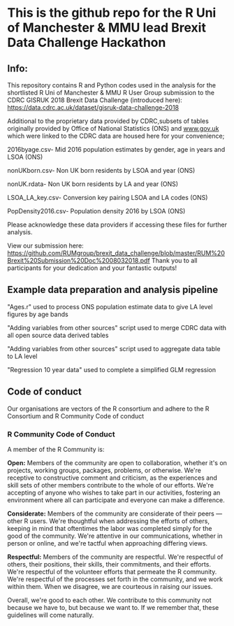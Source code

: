 # This is the github repo for the R Uni of Manchester & MMU  lead Brexit Data Challenge Hackathon

## Info:

This repository contains R and Python codes used in the analysis for the shortlisted R Uni of Manchester & MMU R User Group submission to the CDRC GISRUK 2018 Brexit Data Challenge (introduced here): https://data.cdrc.ac.uk/dataset/gisruk-data-challenge-2018

Additional to the proprietary data provided by CDRC,subsets of tables originally provided by Office of National Statistics (ONS) and www.gov.uk which were linked to the CDRC data are housed here for your convenience; 

2016byage.csv- Mid 2016 population estimates by gender, age in years and LSOA (ONS)

nonUKborn.csv- Non UK born residents by LSOA and year (ONS)

nonUK.rdata- Non UK born residents by LA and year (ONS)

LSOA_LA_key.csv- Conversion key pairing LSOA and LA codes (ONS)

PopDensity2016.csv- Population density 2016 by LSOA (ONS)

Please acknowledge these data providers if accessing these files for further analysis.

View our submission here: https://github.com/RUMgroup/brexit_data_challenge/blob/master/RUM%20Brexit%20Submission%20Doc%2008032018.pdf
Thank you to all participants for your dedication and your fantastic outputs!

## Example data preparation and analysis pipeline

"Ages.r" used to process ONS population estimate data to give LA level figures by age bands

"Adding variables from other sources" script used to merge CDRC data with all open source data derived tables

"Adding variables from other sources" script used to aggregate data table to LA level

"Regression 10 year data" used to complete a simplified GLM regression


## Code of conduct

Our organisations are vectors of the R consortium and adhere to the R Consortium and R Community Code of conduct

### R Community Code of Conduct
A member of the R Community is:

**Open:** Members of the community are open to collaboration, whether it's on projects, working groups, packages, problems, or otherwise. We're receptive to constructive comment and criticism, as the experiences and skill sets of other members contribute to the whole of our efforts. We're accepting of anyone who wishes to take part in our activities, fostering an environment where all can participate and everyone can make a difference.

**Considerate:** Members of the community are considerate of their peers — other R users. We're thoughtful when addressing the efforts of others, keeping in mind that oftentimes the labor was completed simply for the good of the community. We're attentive in our communications, whether in person or online, and we're tactful when approaching differing views.

**Respectful:** Members of the community are respectful. We're respectful of others, their positions, their skills, their commitments, and their efforts. We're respectful of the volunteer efforts that permeate the R community. We're respectful of the processes set forth in the community, and we work within them. When we disagree, we are courteous in raising our issues.

Overall, we're good to each other. We contribute to this community not because we have to, but because we want to. If we remember that, these guidelines will come naturally.
